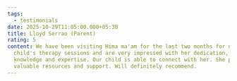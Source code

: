 ```yaml
---
tags:
  - testimonials
date: 2025-10-29T11:05:00.000+05:30
title: Lloyd Serrao (Parent)
rating: 5
content: We have been visiting Hima ma'am for the last two months for our
  child's therapy sessions and are very impressed with her dedication, patience,
  knowledge and expertise. Our child is able to connect with her. She provides
  valuable resources and support. Will definitely recommend.
---
```


